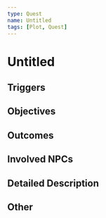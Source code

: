 ```yaml
---
type: Quest
name: Untitled
tags: [Plot, Quest]
---
```


# Untitled

## Triggers

## Objectives

## Outcomes

## Involved NPCs

## Detailed Description

## Other